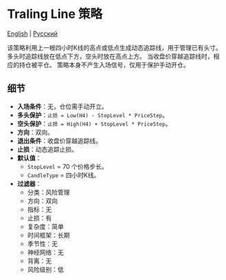 # Traling Line 策略
[English](README.md) | [Русский](README_ru.md)

该策略利用上一根四小时K线的高点或低点生成动态追踪线，用于管理已有头寸。
多头时追踪线放在低点下方，空头时放在高点上方。
当收盘价穿越追踪线时，相应的持仓被平仓。
策略本身不产生入场信号，仅用于保护手动开仓。

## 细节

- **入场条件**：无，仓位需手动开立。
- **多头保护**：`止损 = Low(H4) - StopLevel * PriceStep`。
- **空头保护**：`止损 = High(H4) + StopLevel * PriceStep`。
- **方向**：双向。
- **退出条件**：收盘价穿越追踪线。
- **止损**：动态追踪止损。
- **默认值**：
  - `StopLevel` = 70 个价格步长。
  - `CandleType` = 四小时K线。
- **过滤器**：
  - 分类：风险管理
  - 方向：双向
  - 指标：无
  - 止损：有
  - 复杂度：简单
  - 时间框架：长期
  - 季节性：无
  - 神经网络：无
  - 背离：无
  - 风险级别：低

